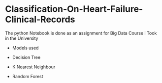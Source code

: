 # Classification-On-Heart-Failure-Clinical-Records

The python Notebook is done as an assignment for Big Data Course i Took in the University

- Models used 

- Decision Tree
- K Nearest Neighbour
- Random Forest 

